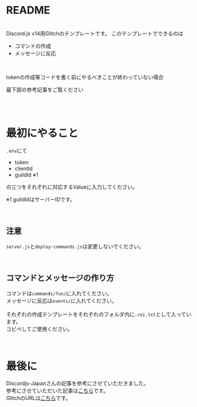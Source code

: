 # README
<br>
Discord.js v14用Glitchのテンプレートです。  
このテンプレートでできるのは
<br>

* コマンドの作成
* メッセージに反応 

<br>

tokenの作成等コードを書く前にやるべきことが終わっていない場合 

最下部の参考記事をご覧ください

<br>



<br> 

# 最初にやること 

`.env`にて
* token
* clientId
* guildId ※1

の三つをそれぞれに対応するValueに入力してください。 

※1 guildIdはサーバーIDです。

<br>

## 注意

`server.js`と`deploy-commands.js`は変更しないでください。

<br>

## コマンドとメッセージの作り方

コマンドは`commands/fun/`に入れてください。  
メッセージに反応は`events/`に入れてください。  
<br>
それぞれの作成テンプレートをそれぞれのフォルダ内に`.rei.txt`として入っています。  
コピペしてご使用ください。  

<br>

# 最後に 

Discordjs-Japanさんの記事を参考にさせていただきました。  
参考にさせていただいた記事は[こちら](https://scrapbox.io/discordjs-japan/Glitch%E3%81%A7BOT%E3%82%92%E4%BD%9C%E3%82%8B%E6%89%8B%E9%A0%86)です。  
GlitchのURLは[こちら](https://glitch.com/edit/#!/discordjs-v14-node-v16-templates)です。